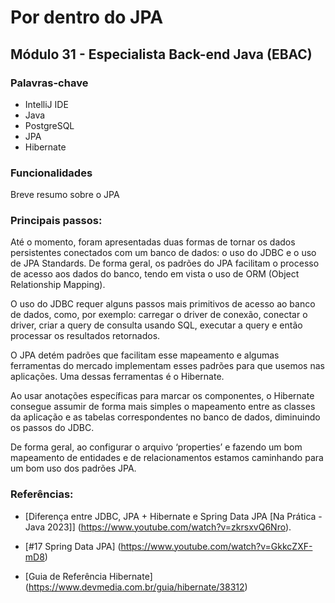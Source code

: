 # Por dentro do JPA

## Módulo 31 - Especialista Back-end Java (EBAC)

### Palavras-chave

* IntelliJ IDE
* Java
* PostgreSQL
* JPA
* Hibernate


### Funcionalidades

Breve resumo sobre o JPA


### Principais passos:

Até o momento, foram apresentadas duas formas de tornar os dados persistentes conectados com um banco de dados: o uso do JDBC  e o uso de JPA Standards. De forma geral, os padrões do JPA facilitam o processo de acesso aos dados do banco, tendo em vista o uso de ORM (Object Relationship Mapping).

O uso do JDBC requer alguns passos mais primitivos de acesso ao banco de dados, como, por exemplo: carregar o driver de conexão, conectar o driver, criar a query de consulta usando SQL, executar a query e então processar os resultados retornados.

O JPA detém padrões que facilitam esse mapeamento e algumas ferramentas do mercado implementam esses padrões para que usemos nas aplicações. Uma dessas ferramentas é o Hibernate.

Ao usar anotações específicas para marcar os componentes, o Hibernate consegue assumir de forma mais simples o mapeamento entre as classes da aplicação e as tabelas correspondentes no banco de dados, diminuindo os passos do JDBC.

De forma geral, ao configurar o arquivo ‘properties’ e fazendo um bom mapeamento de entidades e de relacionamentos estamos caminhando para um bom uso dos padrões JPA.

### Referências:

* [Diferença entre JDBC, JPA + Hibernate e Spring Data JPA [Na Prática - Java 2023]] (https://www.youtube.com/watch?v=zkrsxvQ6Nro).

* [#17 Spring Data JPA] (https://www.youtube.com/watch?v=GkkcZXF-mD8)

* [Guia de Referência Hibernate] (https://www.devmedia.com.br/guia/hibernate/38312)

